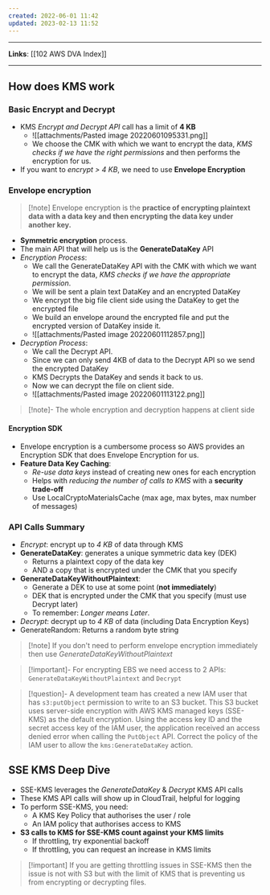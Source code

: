 ```yaml
---
created: 2022-06-01 11:42
updated: 2023-02-13 11:52
---
```

---
**Links**: [[102 AWS DVA Index]]

---
## How does KMS work
### Basic Encrypt and Decrypt
- KMS *Encrypt and Decrypt API* call has a limit of **4 KB**
	- ![[attachments/Pasted image 20220601095331.png]]
	- We choose the CMK with which we want to encrypt the data, *KMS checks if we have the right permissions* and then performs the encryption for us.
- If you want to *encrypt > 4 KB*, we need to use **Envelope Encryption**

### Envelope encryption
> [!note] Envelope encryption is the **practice of encrypting plaintext data with a data key and then encrypting the data key under another key.**

- **Symmetric encryption** process.
- The main API that will help us is the **GenerateDataKey** API
- *Encryption Process*:
	- We call the GenerateDataKey API with the CMK with which we want to encrypt the data, *KMS checks if we have the appropriate permission*.
	- We will be sent a plain text DataKey and an encrypted DataKey
	- We encrypt the big file client side using the DataKey to get the encrypted file
	- We build an envelope around the encrypted file and put the encrypted version of DataKey inside it.
	- ![[attachments/Pasted image 20220601112857.png]]
- *Decryption Process*:
	- We call the Decrypt API. 
	- Since we can only send 4KB of data to the Decrypt API so we send the encrypted DataKey
	- KMS Decrypts the DataKey and sends it back to us. 
	- Now we can decrypt the file on client side.
	- ![[attachments/Pasted image 20220601113122.png]]

> [!note]- The whole encryption and decryption happens at client side

#### Encryption SDK
- Envelope encryption is a cumbersome process so AWS provides an Encryption SDK that does Envelope Encryption for us.
- **Feature Data Key Caching**:
	- *Re-use data keys* instead of creating new ones for each encryption
	- Helps with *reducing the number of calls to KMS* with a **security trade-off**
	- Use LocalCryptoMaterialsCache (max age, max bytes, max number of messages)

### API Calls Summary
- *Encrypt*: encrypt up to *4 KB* of data through KMS
- **GenerateDataKey**: generates a unique symmetric data key (DEK)
	- Returns a plaintext copy of the data key
	- AND a copy that is encrypted under the CMK that you specify
- **GenerateDataKeyWithoutPlaintext**:
	- Generate a DEK to use at some point (**not immediately**)
	- DEK that is encrypted under the CMK that you specify (must use Decrypt later)
	- To remember: *Longer means Later*.
- *Decrypt*: decrypt up to *4 KB* of data (including Data Encryption Keys)
- GenerateRandom: Returns a random byte string

> [!note] If you don't need to perform envelope encryption immediately then use *GenerateDataKeyWithoutPlaintext*

> [!important]- For encrypting EBS we need access to 2 APIs: `GenerateDataKeyWithoutPlaintext` and `Decrypt`

> [!question]- A development team has created a new IAM user that has `s3:putObject` permission to write to an S3 bucket. This S3 bucket uses server-side encryption with AWS KMS managed keys (SSE-KMS) as the default encryption. Using the access key ID and the secret access key of the IAM user, the application received an access denied error when calling the `PutObject` API.
> Correct the policy of the IAM user to allow the `kms:GenerateDataKey` action.

## SSE KMS Deep Dive
- SSE-KMS leverages the *GenerateDataKey* & *Decrypt* KMS API calls
- These KMS API calls will show up in CloudTrail, helpful for logging
- To perform SSE-KMS, you need:
	- A KMS Key Policy that authorises the user / role
	- An IAM policy that authorises access to KMS
- **S3 calls to KMS for SSE-KMS count against your KMS limits**
	- If throttling, try exponential backoff
	- If throttling, you can request an increase in KMS limits

> [!important] If you are getting throttling issues in SSE-KMS then the issue is not with S3 but with the limit of KMS that is preventing us from encrypting or decrypting files.
